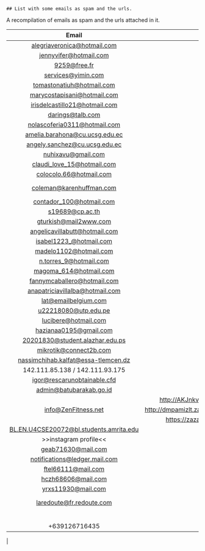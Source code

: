     ## List with some emails as spam and the urls.


A recompilation of emails as spam and the urls attached in it.


| Email                                     |                  URL                                              | Recover Password / Other information                      |
|:-----------------------------------------:|:-----------------------------------------------------------------:|:---------------------------------------------------------:|
| alegriaveronica@hotmail.com               | dev-intermaticodesbloqueo.pantheonsite.io                         | Email al[*****]@gmail.com - Text [********]81             |
| jennyvifer@hotmail.com                    | mscloud-l.webcindario.com                                         | Email je[*****]@gmail.com                                 |
| 9259@free.fr                              |                                                                   |                                                           |
| services@yimin.com                        |                                                                   |                                                           |
| tomastonatiuh@hotmail.com                 | onx.la/8b5af - mylibrari-v3.ddns.net/43                           | Email xh[*****]@gmail.com                                 |
| marycostapisani@hotmail.com               | sites.google.com/view/aumentorprovalid/página-principal?          | Text [********]22                                         |
| irisdelcastillo21@hotmail.com             | dev-intermaticodesbloqueo.pantheonsite.io                         | Text [********]31                                         |
| darings@talb.com                          | sqigroup.com/stabilizingqe.php                                    |                                                           |
| nolascoferia0311@hotmail.com              | intermaticopacificard23.ezzeblog.com                              | Text [********]56                                         |
| amelia.barahona@cu.ucsg.edu.ec            | microsoft-hotmail-ec.squarespace.com                              |                                                           |
| angely.sanchez@cu.ucsg.edu.ec             | microsoft-hotmail-ec.squarespace.com                              |                                                           |
| nuhixavu@gmail.com                        | qo53nem5.page.link/y1E4 - lite.duckduckgo.com/lite/               |                                                           |
| claudi_love_15@hotmail.com                | dev-banco-pacifico-sa.pantheonsite.io                             | Text [********]20                                         |
| colocolo.66@hotmail.com                   | dev-pacifibdp.pantheonsite.io                                     | Text [********]74                                         |
| coleman@karenhuffman.com                  |                                                                   | Bitcoin wallet 1FMdaxTDCz2RsfFgYs6WPWWx47QJgrggXU         |
| contador_100@hotmail.com                  | dev-bdpacificiovalidacion.pantheonsite.io/                        | Text [********]04                                         |
| s19689@cp.ac.th                           |                                                                   |                                                           |
| gturkish@mail2www.com                     | blog.liulianshuo.cn/madsenuy.php                                  |                                                           |
| angelicavillabutt@hotmail.com             | sites.google.com/view/actualice-jfy8765/inicio                    | Email an[*****]@hotmail.com                               |
| isabel1223_@hotmail.com                   | live-caso5154.usite.pro/index.html                                | Email ll[*****]@hotmail.com                               |
| madelo1102@hotmail.com                    | pacificard.serv00.net                                             | Email ra[*****]@hotmail.com                               |
| n.torres_9@hotmail.com                    | pacificardec.serv00.net                                           | Text [********]78                                         |
| magoma_614@hotmail.com                    | new.express.adobe.com/webpage/2i0pUOozygBKj                       | Email mg[*****]@misena.edu.co                             |
| fannymcaballero@hotmail.com               | failedpacificard.atwebpages.com/                                  | Email fa[*****]@gmail.com                                 |
| anapatriciavillalba@hotmail.com           | sites.google.com/view/topupgrade/home                             | Email se[*****]@gmail.com Text [******]42                 |
| lat@emailbelgium.com                      |                                                                   | jhernandezpa@gmail.com                                    |
| u22218080@utp.edu.pe                      | dev-validacionprogreso2023.pantheonsite.io/                       |                                                           |
| lucibere@hotmail.com                      | serviciospostal.info/7qXR1u                                       | co[*****]@ceus.edu.mx‎                             |
| hazianaa0195@gmail.com                    | 3p6ad3vh.page.link/DQbR                                           | [•••• ••• ••]62 Android phone                             |   
| 20201830@student.alazhar.edu.ps           | diners-club-inicio.jimdosite.com                                  |                                                           |
| mikrotik@connect2b.com                    |                                                                   | peggyc628@gmail.com                                       |
| nassimchihab.kalfat@essa-tlemcen.dz       |                                                                   | peggyc628@gmail.com                                       |
| 142.111.85.138 / 142.111.93.175           | Litecoin ltc1q66ze68gx68agsqc304rt6xw9x6k7rahnv=lxwzf             |                                                           |
| igor@rescarunobtainable.cfd               |                                                                   |                                                           |
| admin@batubarakab.go.id                   |                                                                   | peggyc628@gmail.com                                       |
|                                           | http://AKJnkvMUC.zazazizi.com/8TX8ErMTA3MTQtMzg2MDAzLTU5MzkwNjEyLWYtMjA2LTQtMjIwLTE1NjAtMjQxLTc5NDMtNzk0OS0yMzgwMC1BRlNKRk55ZkMtMzJiMTA0OTM
| info@ZenFitness.net                       | http://dmpamizlt.zazazizi.com/F21TC38538LPE5uMTA3MTQtMzg2MDAzLTU5MzkwNjEyLWYtMjA2LTQtMjIwLTE1NjAtMjQxLTc5NDMtNzk0OS0yMzgwMC1BRlNKRk55ZkMtMzJiMTA0OTM
|                                           | https://zazazizi.com/XFRHP1G1FQoMTA3MTQtMzg2MDAzLTU5MzkwNjEyLWYtMjA2LTQtMjIwLTE1NjAtMjQxLTc5NDMtNzk0OS0yMzgwMC1BRlNKRk55ZkMtMzJiMTA0OTM
| BL.EN.U4CSE20072@bl.students.amrita.edu   | alerta-diners-club.myportfolio.com/                               |                                                           |
| >>instagram profile<<                     | https://jbvng.delightfuidates.com/?utm_source=0d4e17c9f3d2fb4b&s1=37032&s2=1216141&click_id=GAULL&ban=inst&j1=1               |
| geab71630@mail.com                        | https://ecu-postkomo.top/ec                                       |                                                           |
| notifications@ledger.mail.com             | https://hardwarewalletsupport.com                                 |                                                           |
| ftel66111@mail.com                        | serviciopostxbllp.top/ec                                          |                                                           |
| hczh68606@mail.com                        | serviciopostxbllp.top/ec                                          |                                                           |
| yrxs11930@mail.com                        | serviciopostxblls.top/ec                                          |                                                           |
| laredoute@fr.redoute.com                  | http://babieseveryday.com/cl/288_md/1/358/47/5/9085               | BtvmDCHX@fr.redoute.com - mnvD5joQ9f@strongso.net         |
|                                           | http://babieseveryday.com/un/288_md/1/358/47/5/9085               |                                                           |
| +639126716435                             | https://dhl.nree.za.com/track                                     |                                                           |
| 


